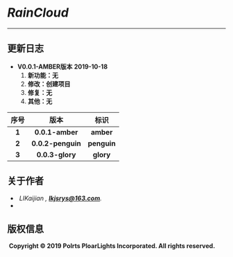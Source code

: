 # *RainCloud*

------

## 更新日志

- **V0.0.1-AMBER版本**   **2019-10-18**
  1. **新功能：无**
  2. **修改：创建项目**
  3. **修复：无**
  4. **其他：无**

| 序号  |       版本        |    标识     |
| :---: | :---------------: | :---------: |
| **1** |  **0.0.1-amber**  |  **amber**  |
| **2** | **0.0.2-penguin** | **penguin** |
| **3** |  **0.0.3-glory**  |  **glory**  |

## 关于作者

- ​    *LIKaijian  ,  **lkjsrys@163.com**</u>.*
- 

## 版权信息

​    **Copyright © 2019 Polrts PloarLights Incorporated. All rights reserved.**

